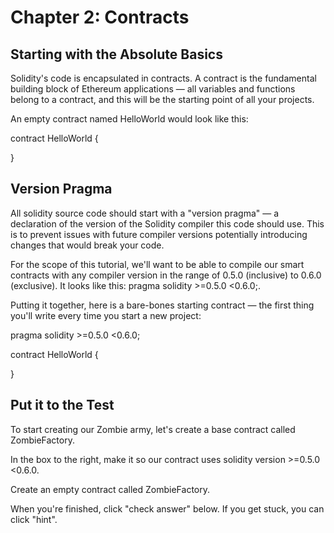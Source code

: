 # Chapter 2: Contracts

## Starting with the Absolute Basics

Solidity's code is encapsulated in contracts. A contract is the fundamental building block of Ethereum applications — all variables and functions belong to a contract, and this will be the starting point of all your projects.

An empty contract named HelloWorld would look like this:

contract HelloWorld {

}

## Version Pragma
All solidity source code should start with a "version pragma" — a declaration of the version of the Solidity compiler this code should use. This is to prevent issues with future compiler versions potentially introducing changes that would break your code.

For the scope of this tutorial, we'll want to be able to compile our smart contracts with any compiler version in the range of 0.5.0 (inclusive) to 0.6.0 (exclusive). It looks like this: pragma solidity >=0.5.0 <0.6.0;.

Putting it together, here is a bare-bones starting contract — the first thing you'll write every time you start a new project:

pragma solidity >=0.5.0 <0.6.0;

contract HelloWorld {

}

## Put it to the Test
To start creating our Zombie army, let's create a base contract called ZombieFactory.

In the box to the right, make it so our contract uses solidity version >=0.5.0 <0.6.0.

Create an empty contract called ZombieFactory.

When you're finished, click "check answer" below. If you get stuck, you can click "hint".
